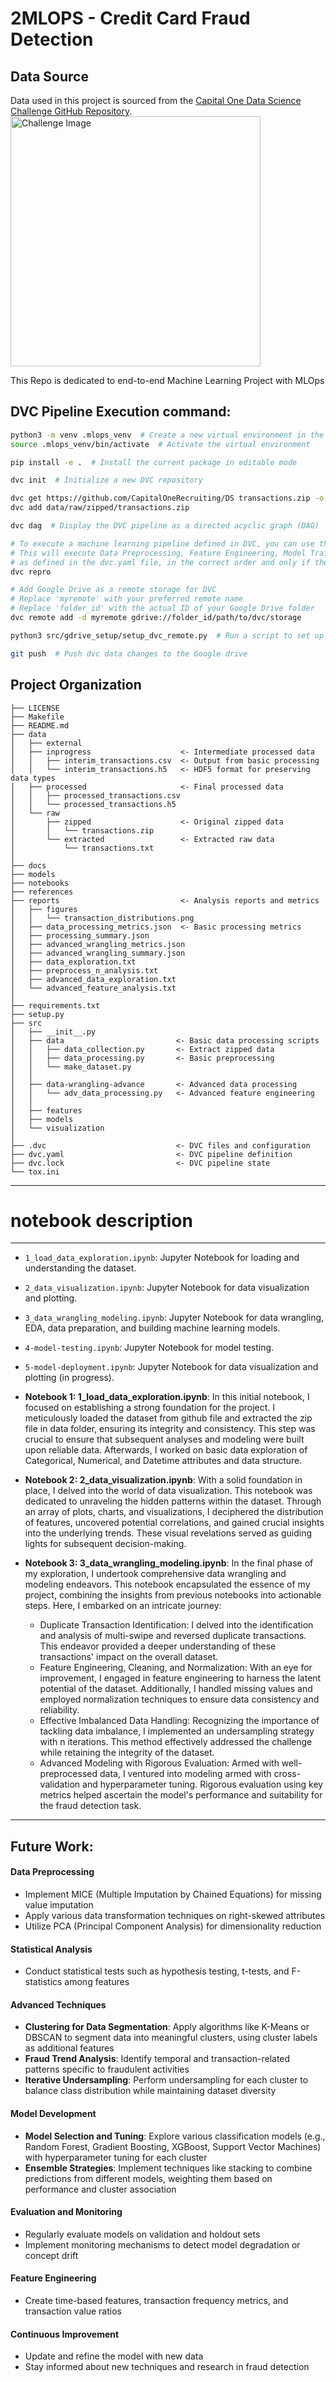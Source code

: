2MLOPS - Credit Card Fraud Detection
==============================

## Data Source
Data used in this project is sourced from the [Capital One Data Science Challenge GitHub Repository](https://github.com/CapitalOneRecruiting/DS).
<img src="https://github.com/user-attachments/assets/0b8d2663-ef94-42b7-9c9a-1f3ad6eb0bfd" alt="Challenge Image" width="400"/>

This Repo is dedicated to end-to-end Machine Learning Project with MLOps

## DVC Pipeline Execution command:

```bash
python3 -m venv .mlops_venv  # Create a new virtual environment in the .mlops_venv directory
source .mlops_venv/bin/activate  # Activate the virtual environment

pip install -e .  # Install the current package in editable mode

dvc init  # Initialize a new DVC repository

dvc get https://github.com/CapitalOneRecruiting/DS transactions.zip -o data/raw/zipped/
dvc add data/raw/zipped/transactions.zip

dvc dag  # Display the DVC pipeline as a directed acyclic graph (DAG)

# To execute a machine learning pipeline defined in DVC, you can use the following command
# This will execute Data Preprocessing, Feature Engineering, Model Training, and Evaluation stages
# as defined in the dvc.yaml file, in the correct order and only if there are changes
dvc repro

# Add Google Drive as a remote storage for DVC
# Replace 'myremote' with your preferred remote name
# Replace 'folder_id' with the actual ID of your Google Drive folder
dvc remote add -d myremote gdrive://folder_id/path/to/dvc/storage

python3 src/gdrive_setup/setup_dvc_remote.py  # Run a script to set up the DVC remote configuration with gdrve client secret keys

git push  # Push dvc data changes to the Google drive 
```


Project Organization
------------

    ├── LICENSE
    ├── Makefile
    ├── README.md
    ├── data
    │   ├── external
    │   ├── inprogress                    <- Intermediate processed data
    │   │   ├── interim_transactions.csv  <- Output from basic processing
    │   │   └── interim_transactions.h5   <- HDF5 format for preserving data types
    │   ├── processed                     <- Final processed data
    │   │   ├── processed_transactions.csv
    │   │   └── processed_transactions.h5
    │   └── raw
    │       ├── zipped                    <- Original zipped data
    │       │   └── transactions.zip
    │       └── extracted                 <- Extracted raw data
    │           └── transactions.txt
    │
    ├── docs
    ├── models
    ├── notebooks
    ├── references
    ├── reports                           <- Analysis reports and metrics
    │   ├── figures
    │   │   └── transaction_distributions.png
    │   ├── data_processing_metrics.json  <- Basic processing metrics
    │   ├── processing_summary.json
    │   ├── advanced_wrangling_metrics.json
    │   ├── advanced_wrangling_summary.json
    │   ├── data_exploration.txt
    │   ├── preprocess_n_analysis.txt
    │   ├── advanced_data_exploration.txt
    │   └── advanced_feature_analysis.txt
    │
    ├── requirements.txt
    ├── setup.py
    ├── src
    │   ├── __init__.py
    │   ├── data                         <- Basic data processing scripts
    │   │   ├── data_collection.py       <- Extract zipped data
    │   │   ├── data_processing.py       <- Basic preprocessing
    │   │   └── make_dataset.py
    │   │
    │   ├── data-wrangling-advance       <- Advanced data processing
    │   │   └── adv_data_processing.py   <- Advanced feature engineering
    │   │
    │   ├── features
    │   ├── models
    │   └── visualization
    │
    ├── .dvc                             <- DVC files and configuration
    ├── dvc.yaml                         <- DVC pipeline definition
    ├── dvc.lock                         <- DVC pipeline state
    └── tox.ini

--------

# notebook description
--------
- `1_load_data_exploration.ipynb`: Jupyter Notebook for loading and understanding the dataset.
- `2_data_visualization.ipynb`: Jupyter Notebook for data visualization and plotting.
- `3_data_wrangling_modeling.ipynb`: Jupyter Notebook for data wrangling, EDA, data preparation, and building machine learning models.
- `4-model-testing.ipynb`: Jupyter Notebook for model testing.
- `5-model-deployment.ipynb`: Jupyter Notebook for data visualization and plotting (in progress).

- **Notebook 1: 1_load_data_exploration.ipynb**: 
In this initial notebook, I focused on establishing a strong foundation for the project. I meticulously loaded the dataset from github file and extracted the zip file in data folder, ensuring its integrity and consistency. This step was crucial to ensure that subsequent analyses and modeling were built upon reliable data. Afterwards, I worked on basic data exploration of Categorical, Numerical, and Datetime attributes and data structure.

- **Notebook 2: 2_data_visualization.ipynb**: 
With a solid foundation in place, I delved into the world of data visualization. This notebook was dedicated to unraveling the hidden patterns within the dataset. Through an array of plots, charts, and visualizations, I deciphered the distribution of features, uncovered potential correlations, and gained crucial insights into the underlying trends. These visual revelations served as guiding lights for subsequent decision-making.

- **Notebook 3: 3_data_wrangling_modeling.ipynb**: 
In the final phase of my exploration, I undertook comprehensive data wrangling and modeling endeavors. This notebook encapsulated the essence of my project, combining the insights from previous notebooks into actionable steps. Here, I embarked on an intricate journey: 
    - Duplicate Transaction Identification: I delved into the identification and analysis of multi-swipe and reversed duplicate transactions. This endeavor provided a deeper understanding of these transactions' impact on the overall dataset. 
    - Feature Engineering, Cleaning, and Normalization: With an eye for improvement, I engaged in feature engineering to harness the latent potential of the dataset. Additionally, I handled missing values and employed normalization techniques to ensure data consistency and reliability.
    - Effective Imbalanced Data Handling: Recognizing the importance of tackling data imbalance, I implemented an undersampling strategy with n iterations. This method effectively addressed the challenge while retaining the integrity of the dataset.
    - Advanced Modeling with Rigorous Evaluation: Armed with well-preprocessed data, I ventured into modeling armed with cross-validation and hyperparameter tuning. Rigorous evaluation using key metrics helped ascertain the model's performance and suitability for the fraud detection task.


--------
## Future Work:<br>

#### Data Preprocessing
- Implement MICE (Multiple Imputation by Chained Equations) for missing value imputation
- Apply various data transformation techniques on right-skewed attributes
- Utilize PCA (Principal Component Analysis) for dimensionality reduction

#### Statistical Analysis
- Conduct statistical tests such as hypothesis testing, t-tests, and F-statistics among features

#### Advanced Techniques
- **Clustering for Data Segmentation**: Apply algorithms like K-Means or DBSCAN to segment data into meaningful clusters, using cluster labels as additional features
- **Fraud Trend Analysis**: Identify temporal and transaction-related patterns specific to fraudulent activities
- **Iterative Undersampling**: Perform undersampling for each cluster to balance class distribution while maintaining dataset diversity

#### Model Development
- **Model Selection and Tuning**: Explore various classification models (e.g., Random Forest, Gradient Boosting, XGBoost, Support Vector Machines) with hyperparameter tuning for each cluster
- **Ensemble Strategies**: Implement techniques like stacking to combine predictions from different models, weighting them based on performance and cluster association

#### Evaluation and Monitoring
- Regularly evaluate models on validation and holdout sets
- Implement monitoring mechanisms to detect model degradation or concept drift

#### Feature Engineering
- Create time-based features, transaction frequency metrics, and transaction value ratios

#### Continuous Improvement
- Update and refine the model with new data
- Stay informed about new techniques and research in fraud detection
